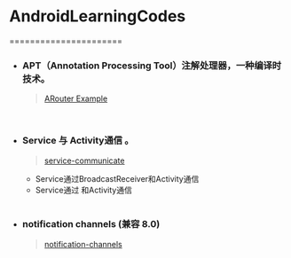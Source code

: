 # AndroidLearningCodes
======================

- ### APT（Annotation Processing Tool）注解处理器，一种编译时技术。
  > [ARouter Example](https://github.com/tianhe-github/AndroidLearningCodes/tree/master/apt)

    <br/>
- ### Service 与 Activity通信 。
  > [service-communicate](https://github.com/tianhe-github/AndroidLearningCodes/tree/master/service-communicate)
    - Service通过BroadcastReceiver和Activity通信
    - Service通过 和Activity通信

    <br/>
- ### notification channels (兼容 8.0)
  > [notification-channels](https://github.com/tianhe-github/AndroidLearningCodes/tree/master/notification-channels)



